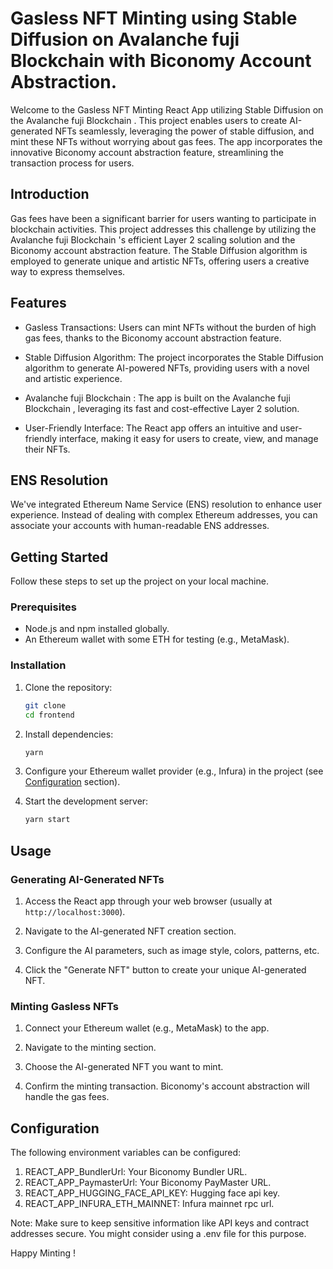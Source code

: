 # Gasless NFT Minting using Stable Diffusion on Avalanche fuji Blockchain with Biconomy Account Abstraction.

Welcome to the Gasless NFT Minting React App utilizing Stable Diffusion on the Avalanche fuji Blockchain . This project enables users to create AI-generated NFTs seamlessly, leveraging the power of stable diffusion, and mint these NFTs without worrying about gas fees. The app incorporates the innovative Biconomy account abstraction feature, streamlining the transaction process for users.

## Introduction

Gas fees have been a significant barrier for users wanting to participate in blockchain activities. This project addresses this challenge by utilizing the Avalanche fuji Blockchain 's efficient Layer 2 scaling solution and the Biconomy account abstraction feature. The Stable Diffusion algorithm is employed to generate unique and artistic NFTs, offering users a creative way to express themselves.

## Features

- Gasless Transactions: Users can mint NFTs without the burden of high gas fees, thanks to the Biconomy account abstraction feature.

- Stable Diffusion Algorithm: The project incorporates the Stable Diffusion algorithm to generate AI-powered NFTs, providing users with a novel and artistic experience.

- Avalanche fuji Blockchain : The app is built on the Avalanche fuji Blockchain , leveraging its fast and cost-effective Layer 2 solution.

- User-Friendly Interface: The React app offers an intuitive and user-friendly interface, making it easy for users to create, view, and manage their NFTs.

## ENS Resolution

We've integrated Ethereum Name Service (ENS) resolution to enhance user experience. Instead of dealing with complex Ethereum addresses, you can associate your accounts with human-readable ENS addresses.

## Getting Started

Follow these steps to set up the project on your local machine.

### Prerequisites

- Node.js and npm installed globally.
- An Ethereum wallet with some ETH for testing (e.g., MetaMask).

### Installation

1. Clone the repository:

   ```bash
   git clone 
   cd frontend
   ```

2. Install dependencies:

   ```bash
   yarn
   ```

3. Configure your Ethereum wallet provider (e.g., Infura) in the project (see [Configuration](#configuration) section).

4. Start the development server:

   ```bash
   yarn start
   ```

## Usage

### Generating AI-Generated NFTs

1. Access the React app through your web browser (usually at `http://localhost:3000`).

2. Navigate to the AI-generated NFT creation section.

3. Configure the AI parameters, such as image style, colors, patterns, etc.

4. Click the "Generate NFT" button to create your unique AI-generated NFT.

### Minting Gasless NFTs

1. Connect your Ethereum wallet (e.g., MetaMask) to the app.

2. Navigate to the minting section.

3. Choose the AI-generated NFT you want to mint.

4. Confirm the minting transaction. Biconomy's account abstraction will handle the gas fees.

## Configuration

The following environment variables can be configured:

1. REACT_APP_BundlerUrl: Your Biconomy Bundler URL.
2. REACT_APP_PaymasterUrl: Your Biconomy PayMaster URL.
3. REACT_APP_HUGGING_FACE_API_KEY: Hugging face api key.
4. REACT_APP_INFURA_ETH_MAINNET: Infura mainnet rpc url.

Note: Make sure to keep sensitive information like API keys and contract addresses secure. You might consider using a .env file for this purpose.


Happy Minting !